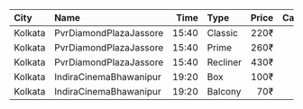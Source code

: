 | City    | Name                   |  Time | Type     | Price | Capacity | Booked |
| :------ | :--------------------- | ----: | :------- | ----: | -------: | -----: |
| Kolkata | PvrDiamondPlazaJassore | 15:40 | Classic  |  220₹ |       50 |      0 |
| Kolkata | PvrDiamondPlazaJassore | 15:40 | Prime    |  260₹ |        5 |      0 |
| Kolkata | PvrDiamondPlazaJassore | 15:40 | Recliner |  430₹ |        6 |      0 |
| Kolkata | IndiraCinemaBhawanipur | 19:20 | Box      |  100₹ |       30 |      0 |
| Kolkata | IndiraCinemaBhawanipur | 19:20 | Balcony  |   70₹ |      280 |    119 |